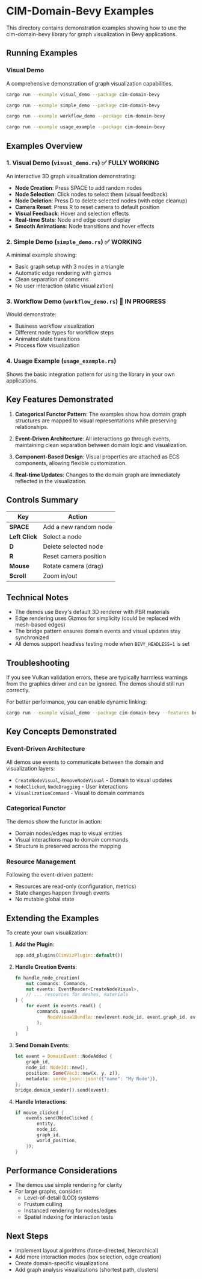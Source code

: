 # CIM-Domain-Bevy Examples

This directory contains demonstration examples showing how to use the cim-domain-bevy library for graph visualization in Bevy applications.

## Running Examples

### Visual Demo
A comprehensive demonstration of graph visualization capabilities.
```bash
cargo run --example visual_demo --package cim-domain-bevy
```

```bash
cargo run --example simple_demo --package cim-domain-bevy
```

```bash
cargo run --example workflow_demo --package cim-domain-bevy
```

```bash
cargo run --example usage_example --package cim-domain-bevy
```

## Examples Overview

### 1. Visual Demo (`visual_demo.rs`) ✅ FULLY WORKING

An interactive 3D graph visualization demonstrating:
- **Node Creation**: Press SPACE to add random nodes
- **Node Selection**: Click nodes to select them (visual feedback)
- **Node Deletion**: Press D to delete selected nodes (with edge cleanup)
- **Camera Reset**: Press R to reset camera to default position
- **Visual Feedback**: Hover and selection effects
- **Real-time Stats**: Node and edge count display
- **Smooth Animations**: Node transitions and hover effects

### 2. Simple Demo (`simple_demo.rs`) ✅ WORKING

A minimal example showing:
- Basic graph setup with 3 nodes in a triangle
- Automatic edge rendering with gizmos
- Clean separation of concerns
- No user interaction (static visualization)

### 3. Workflow Demo (`workflow_demo.rs`) 🚧 IN PROGRESS

Would demonstrate:
- Business workflow visualization
- Different node types for workflow steps
- Animated state transitions
- Process flow visualization

### 4. Usage Example (`usage_example.rs`)

Shows the basic integration pattern for using the library in your own applications.

## Key Features Demonstrated

1. **Categorical Functor Pattern**: The examples show how domain graph structures are mapped to visual representations while preserving relationships.

2. **Event-Driven Architecture**: All interactions go through events, maintaining clean separation between domain logic and visualization.

3. **Component-Based Design**: Visual properties are attached as ECS components, allowing flexible customization.

4. **Real-time Updates**: Changes to the domain graph are immediately reflected in the visualization.

## Controls Summary

| Key | Action |
|-----|--------|
| **SPACE** | Add a new random node |
| **Left Click** | Select a node |
| **D** | Delete selected node |
| **R** | Reset camera position |
| **Mouse** | Rotate camera (drag) |
| **Scroll** | Zoom in/out |

## Technical Notes

- The demos use Bevy's default 3D renderer with PBR materials
- Edge rendering uses Gizmos for simplicity (could be replaced with mesh-based edges)
- The bridge pattern ensures domain events and visual updates stay synchronized
- All demos support headless testing mode when `BEVY_HEADLESS=1` is set

## Troubleshooting

If you see Vulkan validation errors, these are typically harmless warnings from the graphics driver and can be ignored. The demos should still run correctly.

For better performance, you can enable dynamic linking:
```bash
cargo run --example visual_demo --package cim-domain-bevy --features bevy/dynamic_linking
```

## Key Concepts Demonstrated

### Event-Driven Architecture
All demos use events to communicate between the domain and visualization layers:
- `CreateNodeVisual`, `RemoveNodeVisual` - Domain to visual updates
- `NodeClicked`, `NodeDragging` - User interactions
- `VisualizationCommand` - Visual to domain commands

### Categorical Functor
The demos show the functor in action:
- Domain nodes/edges map to visual entities
- Visual interactions map to domain commands
- Structure is preserved across the mapping

### Resource Management
Following the event-driven pattern:
- Resources are read-only (configuration, metrics)
- State changes happen through events
- No mutable global state

## Extending the Examples

To create your own visualization:

1. **Add the Plugin**:
   ```rust
   app.add_plugins(CimVizPlugin::default())
   ```

2. **Handle Creation Events**:
   ```rust
   fn handle_node_creation(
       mut commands: Commands,
       mut events: EventReader<CreateNodeVisual>,
       // ... resources for meshes, materials
   ) {
       for event in events.read() {
           commands.spawn(
               NodeVisualBundle::new(event.node_id, event.graph_id, event.position)
           );
       }
   }
   ```

3. **Send Domain Events**:
   ```rust
   let event = DomainEvent::NodeAdded {
       graph_id,
       node_id: NodeId::new(),
       position: Some(Vec3::new(x, y, z)),
       metadata: serde_json::json!({"name": "My Node"}),
   };
   bridge.domain_sender().send(event);
   ```

4. **Handle Interactions**:
   ```rust
   if mouse_clicked {
       events.send(NodeClicked {
           entity,
           node_id,
           graph_id,
           world_position,
       });
   }
   ```

## Performance Considerations

- The demos use simple rendering for clarity
- For large graphs, consider:
  - Level-of-detail (LOD) systems
  - Frustum culling
  - Instanced rendering for nodes/edges
  - Spatial indexing for interaction tests

## Next Steps

- Implement layout algorithms (force-directed, hierarchical)
- Add more interaction modes (box selection, edge creation)
- Create domain-specific visualizations
- Add graph analysis visualizations (shortest path, clusters)

